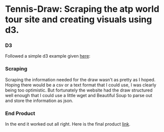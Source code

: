 # Tennis-Draw: Scraping the atp world tour site and creating visuals using d3.

### D3
Followed a simple d3 example given [here](https://gist.github.com/mbostock/4339083):


### Scraping 
Scraping the information needed for the draw wasn't as pretty as I hoped. Hoping there would be a csv or a text format
that I could use, I was clearly being too optimistic. But fortunately the website had the draw structured well enough that
I could use a little wget and Beautiful Soup to parse out and store the information as json.


### End Product
In the end it worked out all right. Here is the final product [link](http://faizanrashid.github.io/tennisdraw/).
